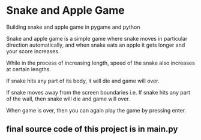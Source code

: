 # Snake and Apple Game

Building snake and apple game in pygame and python

Snake and apple game is a simple game where snake moves in particular direction automatically, and when snake eats an apple it gets longer and your score increases.

While in the process of increasing length, speed of the snake also increases at certain lengths.

If snake hits any part of its body, it will die and game will over.

If snake moves away from the screen boundaries i.e. If snake hits any part of the wall, then snake will die and game will over.

When game is over, then you can again play the game by pressing enter.

## final source code of this project is in main.py

